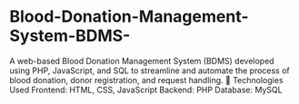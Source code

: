 # Blood-Donation-Management-System-BDMS-
A web-based Blood Donation Management System (BDMS) developed using PHP, JavaScript, and SQL to streamline and automate the process of blood donation, donor registration, and request handling.  🔧 Technologies Used Frontend: HTML, CSS, JavaScript  Backend: PHP  Database: MySQL
